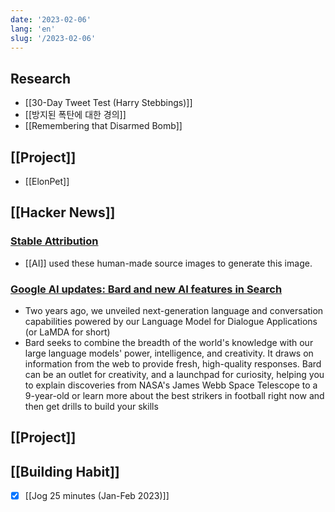 ```yaml
---
date: '2023-02-06'
lang: 'en'
slug: '/2023-02-06'
---
```


## Research

- [[30-Day Tweet Test (Harry Stebbings)]]
- [[방지된 폭탄에 대한 경의]]
- [[Remembering that Disarmed Bomb]]

## [[Project]]

- [[ElonPet]]

## [[Hacker News]]

### [Stable Attribution](https://www.stableattribution.com/)

- [[AI]] used these human-made source images to generate this image.

### [Google AI updates: Bard and new AI features in Search](https://blog.google/technology/ai/bard-google-ai-search-updates/)

- Two years ago, we unveiled next-generation language and conversation capabilities powered by our Language Model for Dialogue Applications (or LaMDA for short)
- Bard seeks to combine the breadth of the world's knowledge with our large language models' power, intelligence, and creativity. It draws on information from the web to provide fresh, high-quality responses. Bard can be an outlet for creativity, and a launchpad for curiosity, helping you to explain discoveries from NASA's James Webb Space Telescope to a 9-year-old or learn more about the best strikers in football right now and then get drills to build your skills

## [[Project]]

## [[Building Habit]]

- [x] [[Jog 25 minutes (Jan-Feb 2023)]]
